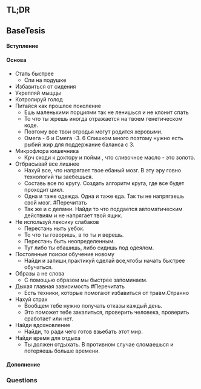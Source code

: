 ## TL;DR

## BaseTesis
#### Вступление


#### Основа
- Стать быстрее 
	- Спи на подушке 
- Избавиться от сидения 
- Укрепляй мыщцы 
- Котролируй голод 
- Питайся как прошлое поколение 
	- Ешь маленькими порциями так не ленишься и не клонит спать
	- То что ты жрешь иногда отражается на твоем генетическом коде. 
	- Поэтому все твои отродья могут родится херовыми. 
	- Омега - 6 и Омега -3. 6 Слишком много поэтому нужно есть рыбий жир для поддержание баланса с 3. 
- Микрофлора кишечника 
	- Крч сходи к доктору и пойми , что сливочное масло - это золото. 
- Отбрасывай все лишнее 
	- Нахуй все, что напрягает твое ебаный мозг. В эту эру говно технологий ты заебешься. 
	- Составь все по кругу. Создать алгоритм круга, где все будет проходит цикл. 
	- Одна и таже одежда. Одна и таже еда. Так ты не напрягаешь свой мозг. #Перечитать 
	- Так же и с делами. Найди то что поддается автоматическим действиям и не напрягает твой ящик. 
- Не используй лексику слабаков 
	- Перестань ныть уебок. 
	- То что ты говоришь, в то ты и верешь. 
	- Перестань быть неопределенным. 
	- Тут либо ты ебашишь, либо сидишь под одеялом. 
- Постоянные поиски обучение новому 
	- Найди и запиши,практикуй сделай все,чтобы начать быстрее обучаться. 
- Образы а не слова 
	- С помощью образом мы быстрее запоминаем. 
- Дыхая главная зависимость #Перечитать  
	- Есть техники, которые помогают избавиться от травм.Странно 
- Нахуй страх 
	- Вообщем тебе нужно получать отказы каждый день. 
	- Это поможет тебе закалиться, проверить человека, проверить сработает или нет. 
- Найди вдохновление 
	- Найди, то ради чего готов взьебать этот мир. 
- Найди время для отдыха 
	- Ты должен отдыхать. В противном случае сломаешься и потеряешь больше времени.

#### Дополнение

### Questions

